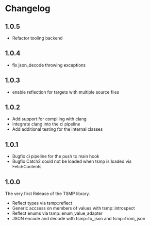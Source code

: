 # Changelog

## 1.0.5

- Refactor tooling backend


## 1.0.4

- fix json_decode throwing exceptions

## 1.0.3


- enable reflection for targets with multiple source files

## 1.0.2


- Add support for compiling with clang
- Integrate clang into the ci pipeline
- Add additional testing for the internal classes

## 1.0.1

- Bugfix ci pipeline for the push to main hook
- Bugfix Catch2 could not be loaded when tsmp is loaded via FetchContents

## 1.0.0

The very first Release of the TSMP library.

- Reflect types via tsmp::reflect
- Generic accsess on members of values with tsmp::introspect
- Reflect enums via tsmp::enum_value_adapter
- JSON encode and decode with tsmp::to_json and tsmp::from_json
